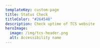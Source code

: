 ```yaml
---
templateKey: custom-page
title: Status Check
titleColor: "#264548"
description: Check uptime of TCS website
heroImage:
  image: /img/tcs-header.png
  alt: Accessibility name
---
```

